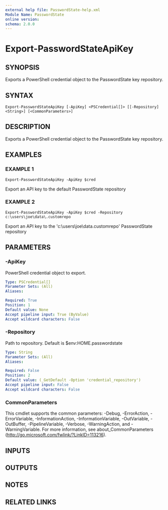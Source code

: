 ```yaml
---
external help file: PasswordState-help.xml
Module Name: PasswordState
online version:
schema: 2.0.0
---
```


# Export-PasswordStateApiKey

## SYNOPSIS
Exports a PowerShell credential object to the PasswordState key repository.

## SYNTAX

```
Export-PasswordStateApiKey [-ApiKey] <PSCredential[]> [[-Repository] <String>] [<CommonParameters>]
```

## DESCRIPTION
Exports a PowerShell credential object to the PasswordState key repository.

## EXAMPLES

### EXAMPLE 1
```
Export-PasswordStateApiKey -ApiKey $cred
```

Export an API key to the default PasswordState repository

### EXAMPLE 2
```
Export-PasswordStateApiKey -ApiKey $cred -Repository c:\users\joe\data\.customrepo
```

Export an API key to the 'c:\users\joe\data\.customrepo' PasswordState repository

## PARAMETERS

### -ApiKey
PowerShell credential object to export.

```yaml
Type: PSCredential[]
Parameter Sets: (All)
Aliases:

Required: True
Position: 1
Default value: None
Accept pipeline input: True (ByValue)
Accept wildcard characters: False
```

### -Repository
Path to repository.
Default is $env:HOME\.passwordstate

```yaml
Type: String
Parameter Sets: (All)
Aliases:

Required: False
Position: 2
Default value: (_GetDefault -Option 'credential_repository')
Accept pipeline input: False
Accept wildcard characters: False
```

### CommonParameters
This cmdlet supports the common parameters: -Debug, -ErrorAction, -ErrorVariable, -InformationAction, -InformationVariable, -OutVariable, -OutBuffer, -PipelineVariable, -Verbose, -WarningAction, and -WarningVariable. For more information, see about_CommonParameters (http://go.microsoft.com/fwlink/?LinkID=113216).

## INPUTS

## OUTPUTS

## NOTES

## RELATED LINKS
